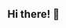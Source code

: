## Hi there! 👋
<!--### I'm Abhiman Tiwari

<img alt="Twitter Follow" src="https://img.shields.io/twitter/follow/AbhimanTiwari?label=Follow&style=social"> <img alt="GitHub followers" src="https://img.shields.io/github/followers/abhimantiwari?label=Follow&style=social"> -->


<!--
**abhimantiwari/abhimantiwari** is a ✨ _special_ ✨ repository because its `README.md` (this file) appears on your GitHub profile.

Here are some ideas to get you started:

- 🔭 I’m currently working on ...
- 🌱 I’m currently learning ...
- 👯 I’m looking to collaborate on ...
- 🤔 I’m looking for help with ...
- 💬 Ask me about ...
- 📫 How to reach me: ...
- 😄 Pronouns: ...
- ⚡ Fun fact: ...
-->

